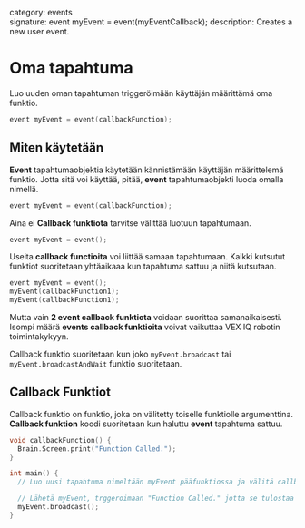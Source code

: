 category: events  
signature: event myEvent = event(myEventCallback); 
description: Creates a new user event.

# Oma tapahtuma

Luo uuden oman tapahtuman triggeröimään käyttäjän määrittämä oma funktio.

```cpp
event myEvent = event(callbackFunction);
```

## Miten käytetään

**Event** tapahtumaobjektia käytetään kännistämään käyttäjän määrittelemä funktio. Jotta sitä voi käyttää, pitää, **event** tapahtumaobjekti luoda omalla nimellä. 


```cpp
event myEvent = event(callbackFunction);
```
Aina ei **Callback funktiota** tarvitse välittää luotuun tapahtumaan.

```cpp
event myEvent = event();
```
Useita **callback functioita** voi liittää samaan tapahtumaan. Kaikki kutsutut funktiot suoritetaan yhtäaikaaa kun tapahtuma sattuu ja niitä kutsutaan.

```cpp
event myEvent = event();
myEvent(callbackFunction1);
myEvent(callbackFunction1);
```
Mutta vain **2 event callback funktiota** voidaan suorittaa samanaikaisesti. Isompi määrä **events callback funktioita** voivat vaikuttaa VEX IQ robotin toimintakykyyn.

Callback funktio suoritetaan kun joko `myEvent.broadcast` tai `myEvent.broadcastAndWait` funktio suoritetaan.

## Callback Funktiot

Callback funktio on funktio, joka on välitetty toiselle funktiolle argumenttina. **Callback funktion** koodi suoritetaan kun haluttu **event** tapahtuma sattuu. 

```cpp
void callbackFunction() {
  Brain.Screen.print("Function Called.");
}

int main() {
  // Luo uusi tapahtuma nimeltään myEvent pääfunktiossa ja välitä callbackFunction tapahtumana myEvent = event(callbackFunction);

  // Lähetä myEvent, trggeroimaan "Function Called." jotta se tulostaa aivojen näytölle
  myEvent.broadcast();
}
```

<advanced>
</advanced>